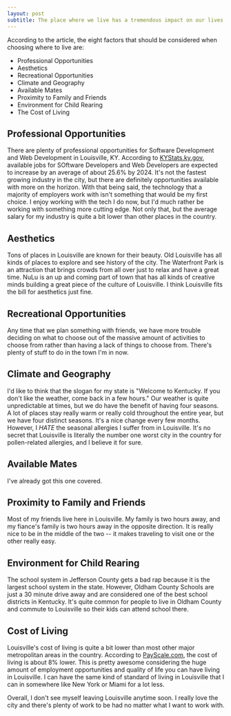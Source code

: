```yaml
---
layout: post
subtitle: The place where we live has a tremendous impact on our lives. Take a look at the eight factors that should be considered when choosing where to live. Are you living in the right place, or should you consider a move?
---
```


According to the article, the eight factors that should be considered when choosing where to live are:

- Professional Opportunities
- Aesthetics
- Recreational Opportunities
- Climate and Geography
- Available Mates
- Proximity to Family and Friends
- Environment for Child Rearing
- The Cost of Living

## Professional Opportunities

There are plenty of professional opportunities for Software Development and Web Development in Louisville, KY. According to [KYStats.ky.gov](https://kystats.ky.gov/Content/Reports/2014-2024%20Kentuckiana%20Works%20Occupational%20Outlook.pdf), available jobs for SOftware Developers and Web Developers are expected to increase by an average of about 25.6% by 2024. It's not the fastest growing industry in the city, but there are definitely opportunities available with more on the horizon. With that being said, the technology that a majority of employers work with isn't something that would be my first choice. I enjoy working with the tech I do now, but I'd much rather be working with something more cutting edge. Not only that, but the average salary for my industry is quite a bit lower than other places in the country.

## Aesthetics

Tons of places in Louisville are known for their beauty. Old Louisville has all kinds of places to explore and see history of the city. The Waterfront Park is an attraction that brings crowds from all over just to relax and have a great time. NuLu is an up and coming part of town that has all kinds of creative minds building a great piece of the culture of Louisville. I think Louisville fits the bill for aesthetics just fine.

## Recreational Opportunities

Any time that we plan something with friends, we have more trouble deciding on what to choose out of the massive amount of activities to choose from rather than having a lack of things to choose from. There's plenty of stuff to do in the town I'm in now.

## Climate and Geography

I'd like to think that the slogan for my state is "Welcome to Kentucky. If you don't like the weather, come back in a few hours." Our weather is quite unpredictable at times, but we do have the benefit of having four seasons. A lot of places stay really warm or really cold throughout the entire year, but we have four distinct seasons. It's a nice change every few months. However, I _HATE_ the seasonal allergies I suffer from in Louisville. It's no secret that Louisville is literally the number one worst city in the country for pollen-related allergies, and I believe it for sure.

## Available Mates

I've already got this one covered.

## Proximity to Family and Friends

Most of my friends live here in Louisville. My family is two hours away, and my fiance's family is two hours away in the opposite direction. It is really nice to be in the middle of the two -- it makes traveling to visit one or the other really easy.

## Environment for Child Rearing

The school system in Jefferson County gets a bad rap because it is the largest school system in the state. However, Oldham County Schools are just a 30 minute drive away and are considered one of the best school districts in Kentucky. It's quite common for people to live in Oldham County and commute to Louisville so their kids can attend school there.

## Cost of Living

Louisville's cost of living is quite a bit lower than most other major metropolitan areas in the country. According to [PayScale.com](https://www.payscale.com/cost-of-living-calculator/Kentucky-Louisville), the cost of living is about 8% lower. This is pretty awesome considering the huge amount of employment opportunities and quality of life you can have living in Louisville. I can have the same kind of standard of living in Louisville that I can in somewhere like New York or Miami for a lot less.

Overall, I don't see myself leaving Louisville anytime soon. I really love the city and there's plenty of work to be had no matter what I want to work with.